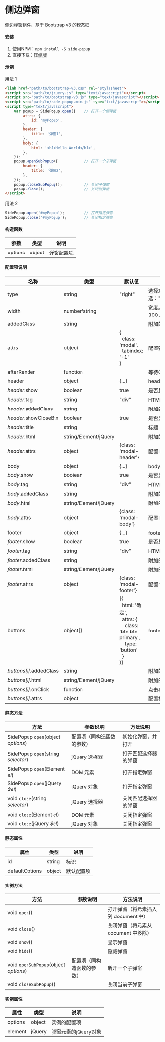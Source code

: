 # 侧边弹窗
侧边弹窗组件，基于 Bootstrap v3 的模态框


#### 安装
1. 使用NPM：`npm install -S side-popup`
1. 直接下载：<a href="dist/side-popup.min.js" target="_blank">压缩版</a>


#### 示例
用法 1
```html
<link href="path/to/bootstrap-v3.css" rel="stylesheet">
<script src="path/to/jquery.js" type="text/javascript"></script>
<script src="path/to/bootstrap-v3.js" type="text/javascript"></script>
<script src="path/to/side-popup.min.js" type="text/javascript"></script>
<script type="text/javascript">
    var popup = SidePopup.open({    // 打开一个侧弹窗
        attrs: {
            id: 'myPopup',
        },
        header: {
            title: '弹窗1',
        },
        body: {
            html: '<h1>Hello World</h1>',
        },
    });
    popup.openSubPopup({            // 打开一个子弹窗
        header: {
            title: '弹窗2',
        },
    });
    popup.closeSubPopup();          // 关闭子弹窗
    popup.close();                  // 关闭侧弹窗
</script>
```
用法 2
```javascript
SidePopup.open('#myPopup');         // 打开指定弹窗
SidePopup.close('#myPopup');        // 关闭指定弹窗
```


#### 构造函数
|参数|类型|说明|
|-|-|-|
|options|object|弹窗配置项|


#### 配置项说明
|名称|类型|默认值|说明|
|-|-|-|-|
|type|string|"right"|选择左右弹窗，可选："left"、"right"|
|width|number/string||宽度。如：300、"100px"、"30%"|
|addedClass|string||附加的 CSS 类|
|attrs|object|{<br>&nbsp;&nbsp;class: 'modal',<br>&nbsp;&nbsp;tabindex: '-1'<br>}|配置弹窗元素的属性|
|afterRender|function||等待GUI渲染后执行|
|header|object|{...}|header 的配置项|
|*header*.show|boolean|true|是否显示 header|
|*header*.tag|string|"div"|HTML 标签|
|*header*.addedClass|string||附加的 CSS 类|
|*header*.showCloseBtn|boolean|true|是否显示关闭按钮|
|*header*.title|string||标题|
|*header*.html|string/Element/jQuery||附加的内容|
|*header*.attrs|object|{class: 'modal-header'}|配置 header 元素的属性|
|body|object|{...}|body 的配置项|
|*body*.show|boolean|true|是否显示 body|
|*body*.tag|string|"div"|HTML 标签|
|*body*.addedClass|string||附加的 CSS 类|
|*body*.html|string/Element/jQuery||附加的内容|
|*body*.attrs|object|{class: 'modal-body'}|配置 body 元素的属性|
|footer|object|{...}|footer 的配置项|
|*footer*.show|boolean|true|是否显示 footer|
|*footer*.tag|string|"div"|HTML 标签|
|*footer*.addedClass|string||附加的 CSS 类|
|*footer*.html|string/Element/jQuery||附加的内容|
|*footer*.attrs|object|{class: 'modal-footer'}|配置 footer 元素的属性|
|buttons|object[]|[{<br>&nbsp;&nbsp;html: '确定',<br>&nbsp;&nbsp;attrs: {<br>&nbsp;&nbsp;&nbsp;&nbsp;class: 'btn btn-primary',<br>&nbsp;&nbsp;&nbsp;&nbsp;type: 'button'<br>&nbsp;&nbsp;}<br>}]|footer 按钮的配置项|
|*buttons[i]*.addedClass|string||附加的 CSS 类|
|*buttons[i]*.html|string/Element/jQuery||附加的内容|
|*buttons[i]*.onClick|function||点击事件处理函数|
|*buttons[i]*.attrs|object||配置按钮元素的属性|

#### 静态方法
|方法|参数说明|方法说明|
|-|-|-|
|SidePopup `open`(object *options*)|配置项（同构造函数的参数）|初始化弹窗，并打开|
|SidePopup `open`(string *selector*)|jQuery 选择器|打开匹配选择器的弹窗|
|SidePopup `open`(Element *el*)|DOM 元素|打开指定弹窗|
|SidePopup `open`(jQuery *$el*)|jQuery 对象|打开指定弹窗|
|void `close`(string *selector*)|jQuery 选择器|关闭匹配选择器的弹窗|
|void `close`(Element *el*)|DOM 元素|关闭指定弹窗|
|void `close`(jQuery *$el*)|jQuery 对象|关闭指定弹窗|


#### 静态属性
|属性|类型|说明|
|-|-|-|
|id|string|标识|
|defaultOptions|object|默认配置项|


#### 实例方法
|方法|参数说明|方法说明|
|-|-|-|
|void `open`()||打开弹窗（将元素插入到 document 中）|
|void `close`()||关闭弹窗（将元素从 document 中移除）|
|void `show`()||显示弹窗|
|void `hide`()||隐藏弹窗|
|void `openSubPopup`(object *options*)|配置项（同构造函数的参数）|新开一个子弹窗|
|void `closeSubPopup`()||关闭当前子弹窗|

#### 实例属性
|属性|类型|说明|
|-|-|-|
|options|object|实例的配置项|
|element|jQuery|弹窗元素的jQuery对象|